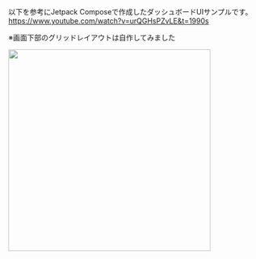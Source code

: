 以下を参考にJetpack Composeで作成したダッシュボードUIサンプルです。
https://www.youtube.com/watch?v=urQGHsPZvLE&t=1990s

※画面下部のグリッドレイアウトは自作してみました

<img src="https://github.com/user-attachments/assets/4fdf4c2a-4f34-4d0d-aab6-dfad5df5fb04" height="400" />






